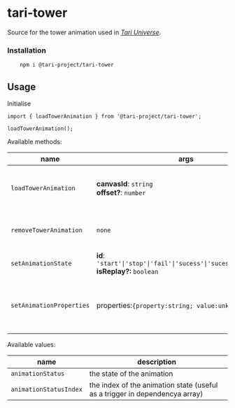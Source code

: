 # tari-tower

Source for the tower animation used in [_Tari Universe_](https://github.com/tari-project/universe).

### Installation

```bash
    npm i @tari-project/tari-tower
```

## Usage

Initialise

```tsx
import { loadTowerAnimation } from '@tari-project/tari-tower';

loadTowerAnimation();
```

Available methods:

| name                     | args                                                                                             | description                                        |
| ------------------------ | ------------------------------------------------------------------------------------------------ | -------------------------------------------------- |
| `loadTowerAnimation`     | **canvasId**: `string` <br/> **offset?**: `number`                                               | initialise all the animation logic + canvas        |
| `removeTowerAnimation`   | `none`                                                                                           | stop the animation and remove canvas               |
| `setAnimationState`      | **id**: `'start'\|'stop'\|'fail'\|'sucess'\|'sucess2'\|'sucess3'` <br/> **isReplay?:** `boolean` | set the animation state                            |
| `setAnimationProperties` | properties:`{property:string; value:unknown}[]`                                                  | set properties (e.g colours in dark vs light mode) |

Available values:

| name                   | description                                                                 |
| ---------------------- | --------------------------------------------------------------------------- |
| `animationStatus`      | the state of the animation                                                  |
| `animationStatusIndex` | the index of the animation state (useful as a trigger in dependencya array) |
